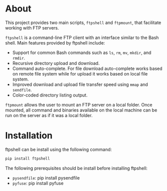 # About
This project provides two main scripts, `ftpshell` and `ftpmount`, that facilitate working with FTP servers. 

`ftpshell` is a command-line FTP client with an interface similar to the Bash shell. Main features provided by ftpshell
include:
* Support for common Bash commands such as `ls`, `rm`, `mv`, `mkdir`, and `rmdir`.
* Recursive directory upload and download.
* Command auto-complete. For file download auto-complete works based on remote file system while for upload
it works based on local file system.
* Improved download and upload file transfer speed using `mmap` and `sendfile`.
* Color-coded directory listing output. 

`ftpmount` allows the user to mount an FTP server on a local folder. Once mounted, all command and binaries available on the local machine can be run on the server as if it was a local folder.

# Installation
ftpshell can be install using the following command:

```bash
pip install ftpshell
```

The following prerequisites should be install before installing ftpshell:
* `pysendfile`: pip install pysendfile
* `pyfuse`: pip install pyfuse
